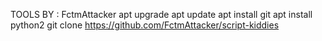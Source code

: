 TOOLS BY : FctmAttacker 
apt upgrade 
apt update
apt install git
apt install python2 
git clone https://github.com/FctmAttacker/script-kiddies
